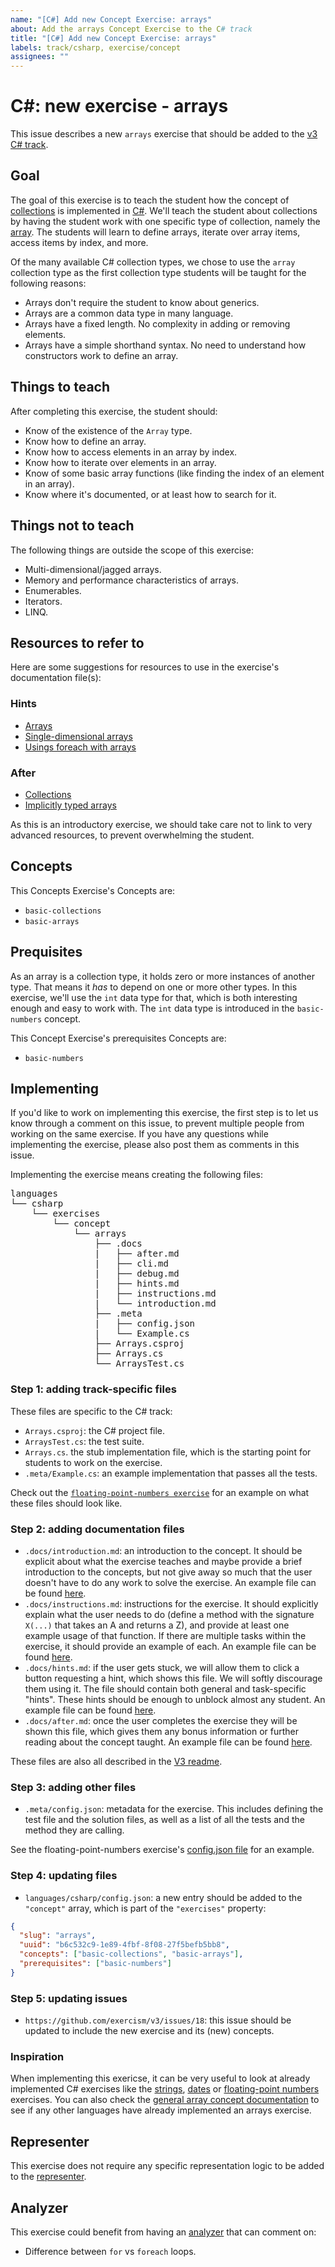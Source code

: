 ```yaml
---
name: "[C#] Add new Concept Exercise: arrays"
about: Add the arrays Concept Exercise to the C# track
title: "[C#] Add new Concept Exercise: arrays"
labels: track/csharp, exercise/concept
assignees: ""
---
```


# C#: new exercise - arrays

This issue describes a new `arrays` exercise that should be added to the [v3][docs-v3] [C# track][csharp-docs].

## Goal

The goal of this exercise is to teach the student how the concept of [collections][docs-v3-types-collection] is implemented in [C#][docs.microsoft.com-collections]. We'll teach the student about collections by having the student work with one specific type of collection, namely the [array][docs-v3-types-array]. The students will learn to define arrays, iterate over array items, access items by index, and more.

Of the many available C# collection types, we chose to use the `array` collection type as the first collection type students will be taught for the following reasons:

- Arrays don't require the student to know about generics.
- Arrays are a common data type in many language.
- Arrays have a fixed length. No complexity in adding or removing elements.
- Arrays have a simple shorthand syntax. No need to understand how constructors work to define an array.

## Things to teach

After completing this exercise, the student should:

- Know of the existence of the `Array` type.
- Know how to define an array.
- Know how to access elements in an array by index.
- Know how to iterate over elements in an array.
- Know of some basic array functions (like finding the index of an element in an array).
- Know where it's documented, or at least how to search for it.

## Things not to teach

The following things are outside the scope of this exercise:

- Multi-dimensional/jagged arrays.
- Memory and performance characteristics of arrays.
- Enumerables.
- Iterators.
- LINQ.

## Resources to refer to

Here are some suggestions for resources to use in the exercise's documentation file(s):

### Hints

- [Arrays][docs.microsoft.com-arrays]
- [Single-dimensional arrays][docs.microsoft.com-single-dimensional-arrays]
- [Usings foreach with arrays][docs.microsoft.com-foreach-with-arrays]

### After

- [Collections][docs.microsoft.com-collections]
- [Implicitly typed arrays][docs.microsoft.com-implicitly-typed-arrays]

As this is an introductory exercise, we should take care not to link to very advanced resources, to prevent overwhelming the student.

## Concepts

This Concepts Exercise's Concepts are:

- `basic-collections`
- `basic-arrays`

## Prequisites

As an array is a collection type, it holds zero or more instances of another type. That means it _has_ to depend on one or more other types. In this exercise, we'll use the `int` data type for that, which is both interesting enough and easy to work with. The `int` data type is introduced in the `basic-numbers` concept.

This Concept Exercise's prerequisites Concepts are:

- `basic-numbers`

## Implementing

If you'd like to work on implementing this exercise, the first step is to let us know through a comment on this issue, to prevent multiple people from working on the same exercise. If you have any questions while implementing the exercise, please also post them as comments in this issue.

Implementing the exercise means creating the following files:

<pre>
languages
└── csharp
    └── exercises
        └── concept
            └── arrays
                ├── .docs
                |   ├── after.md
                |   ├── cli.md
                |   ├── debug.md
                |   ├── hints.md
                |   ├── instructions.md
                |   └── introduction.md
                ├── .meta
                |   ├── config.json
                |   └── Example.cs
                ├── Arrays.csproj
                ├── Arrays.cs
                └── ArraysTest.cs
</pre>

### Step 1: adding track-specific files

These files are specific to the C# track:

- `Arrays.csproj`: the C# project file.
- `ArraysTest.cs`: the test suite.
- `Arrays.cs`. the stub implementation file, which is the starting point for students to work on the exercise.
- `.meta/Example.cs`: an example implementation that passes all the tests.

Check out the [`floating-point-numbers exercise`][csharp-docs-concept-exercises-floating-point-numbers] for an example on what these files should look like.

### Step 2: adding documentation files

- `.docs/introduction.md`: an introduction to the concept. It should be explicit about what the exercise teaches and maybe provide a brief introduction to the concepts, but not give away so much that the user doesn't have to do any work to solve the exercise. An example file can be found [here][csharp-docs-introduction.md].
- `.docs/instructions.md`: instructions for the exercise. It should explicitly explain what the user needs to do (define a method with the signature `X(...)` that takes an A and returns a Z), and provide at least one example usage of that function. If there are multiple tasks within the exercise, it should provide an example of each. An example file can be found [here][csharp-docs-instructions.md].
- `.docs/hints.md`: if the user gets stuck, we will allow them to click a button requesting a hint, which shows this file. We will softly discourage them using it. The file should contain both general and task-specific "hints". These hints should be enough to unblock almost any student. An example file can be found [here][csharp-docs-hints.md].
- `.docs/after.md`: once the user completes the exercise they will be shown this file, which gives them any bonus information or further reading about the concept taught. An example file can be found [here][csharp-docs-after.md].

These files are also all described in the [V3 readme][docs-v3].

### Step 3: adding other files

- `.meta/config.json`: metadata for the exercise. This includes defining the test file and the solution files, as well as a list of all the tests and the method they are calling.

See the floating-point-numbers exercise's [config.json file][csharp-meta-config.json] for an example.

### Step 4: updating files

- `languages/csharp/config.json`: a new entry should be added to the `"concept"` array, which is part of the `"exercises"` property:

```json
{
  "slug": "arrays",
  "uuid": "b6c532c9-1e89-4fbf-8f08-27f5befb5bb8",
  "concepts": ["basic-collections", "basic-arrays"],
  "prerequisites": ["basic-numbers"]
}
```

### Step 5: updating issues

- `https://github.com/exercism/v3/issues/18`: this issue should be updated to include the new exercise and its (new) concepts.

### Inspiration

When implementing this exericse, it can be very useful to look at already implemented C# exercises like the [strings][csharp-docs-concept-exercises-strings], [dates][csharp-docs-concept-exercises-dates] or [floating-point numbers][csharp-docs-concept-exercises-floating-point-numbers] exercises. You can also check the [general array concept documentation][docs-v3-types-array] to see if any other languages have already implemented an arrays exercise.

## Representer

This exercise does not require any specific representation logic to be added to the [representer][csharp-representer].

## Analyzer

This exercise could benefit from having an [analyzer][csharp-analyzer] that can comment on:

- Difference between `for` vs `foreach` loops.

[docs.microsoft.com-arrays]: https://docs.microsoft.com/en-us/dotnet/csharp/programming-guide/arrays/
[docs.microsoft.com-collections]: https://docs.microsoft.com/en-us/dotnet/csharp/programming-guide/concepts/collections
[docs.microsoft.com-foreach-with-arrays]: https://docs.microsoft.com/en-us/dotnet/csharp/programming-guide/arrays/using-foreach-with-arrays
[docs.microsoft.com-single-dimensional-arrays]: https://docs.microsoft.com/en-us/dotnet/csharp/programming-guide/arrays/single-dimensional-arrays
[docs.microsoft.com-implicitly-typed-arrays]: https://docs.microsoft.com/en-us/dotnet/csharp/programming-guide/arrays/implicitly-typed-arrays
[docs-v3]: ../../README.md
[docs-v3-types-array]: ../../../../reference/types/array.md
[docs-v3-types-collection]: ../../../../reference/types/collection.md
[csharp-docs]: ../../reference/README.md
[csharp-docs-concept-exercises-strings]: ../../exercises/concept/strings
[csharp-docs-concept-exercises-dates]: ../../exercises/concept/dates
[csharp-docs-concept-exercises-floating-point-numbers]: ../../exercises/concept/numbers-floating-point
[csharp-analyzer]: https://github.com/exercism/csharp-analyzer
[csharp-representer]: https://github.com/exercism/csharp-representer
[csharp-docs-cli.md]: ../../exercises/.docs/cli.md
[csharp-docs-debug.md]: ../../exercises/.docs/debug.md
[csharp-docs-after.md]: ../../exercises/concept/numbers-floating-point/.docs/after.md
[csharp-docs-hints.md]: ../../exercises/concept/numbers-floating-point/.docs/hints.md
[csharp-docs-introduction.md]: ../../exercises/concept/numbers-floating-point/.docs/introduction.md
[csharp-docs-instructions.md]: ../../exercises/concept/numbers-floating-point/.docs/instructions.md
[csharp-meta-config.json]: ../../exercises/concept/numbers-floating-point/.meta/config.json
